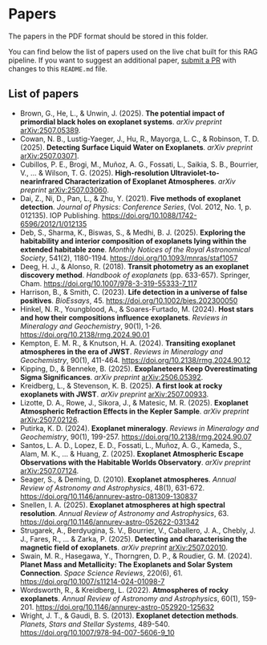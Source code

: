 # Papers
The papers in the PDF format should be stored in this folder.

You can find below the list of papers used on the live chat built for this RAG pipeline. If you want to suggest an additional paper, [submit a PR](https://github.com/edgareler/rag-exoplanets-backend/pulls) with changes to this `README.md` file.

## List of papers
- Brown, G., He, L., & Unwin, J. (2025). **The potential impact of primordial black holes on exoplanet systems**. *arXiv preprint* [arXiv:2507.05389](https://arxiv.org/abs/2507.05389).
- Cowan, N. B., Lustig-Yaeger, J., Hu, R., Mayorga, L. C., & Robinson, T. D. (2025). **Detecting Surface Liquid Water on Exoplanets**. *arXiv preprint* [arXiv:2507.03071](https://arxiv.org/abs/2507.03071).
- Cubillos, P. E., Brogi, M., Muñoz, A. G., Fossati, L., Saikia, S. B., Bourrier, V., ... & Wilson, T. G. (2025). **High-resolution Ultraviolet-to-nearinfrared Characterization of Exoplanet Atmospheres**. *arXiv preprint* [arXiv:2507.03060](https://arxiv.org/abs/2507.03060).
- Dai, Z., Ni, D., Pan, L., & Zhu, Y. (2021). **Five methods of exoplanet detection**. *Journal of Physics: Conference Series*, (Vol. 2012, No. 1, p. 012135). IOP Publishing. https://doi.org/10.1088/1742-6596/2012/1/012135
- Deb, S., Sharma, K., Biswas, S., & Medhi, B. J. (2025). **Exploring the habitability and interior composition of exoplanets lying within the extended habitable zone**. *Monthly Notices of the Royal Astronomical Society*, 541(2), 1180-1194. https://doi.org/10.1093/mnras/staf1057
- Deeg, H. J., & Alonso, R. (2018). **Transit photometry as an exoplanet discovery method**. *Handbook of exoplanets* (pp. 633-657). Springer, Cham. https://doi.org/10.1007/978-3-319-55333-7_117
- Harrison, B., & Smith, C. (2023). **Life detection in a universe of false positives**. *BioEssays*, 45. https://doi.org/10.1002/bies.202300050
- Hinkel, N. R., Youngblood, A., & Soares-Furtado, M. (2024). **Host stars and how their compositions influence exoplanets**. *Reviews in Mineralogy and Geochemistry*, 90(1), 1-26. https://doi.org/10.2138/rmg.2024.90.01
- Kempton, E. M. R., & Knutson, H. A. (2024). **Transiting exoplanet atmospheres in the era of JWST**. *Reviews in Mineralogy and Geochemistry*, 90(1), 411-464. https://doi.org/10.2138/rmg.2024.90.12
- Kipping, D., & Benneke, B. (2025). **Exoplaneteers Keep Overestimating Sigma Significances**. *arXiv preprint* [arXiv:2506.05392](https://arxiv.org/abs/2506.05392).
- Kreidberg, L., & Stevenson, K. B. (2025). **A first look at rocky exoplanets with JWST**. *arXiv preprint* [arXiv:2507.00933](https://arxiv.org/abs/2507.00933).
- Lizotte, D. A., Rowe, J., Sikora, J., & Matesic, M. R. (2025). **Exoplanet Atmospheric Refraction Effects in the Kepler Sample**. *arXiv preprint* [arXiv:2507.02126](https://arxiv.org/abs/2507.02126).
- Putirka, K. D. (2024). **Exoplanet mineralogy**. *Reviews in Mineralogy and Geochemistry*, 90(1), 199-257. https://doi.org/10.2138/rmg.2024.90.07
- Santos, L. A. D., Lopez, E. D., Fossati, L., Muñoz, A. G., Kameda, S., Alam, M. K., ... & Huang, Z. (2025). **Exoplanet Atmospheric Escape Observations with the Habitable Worlds Observatory**. *arXiv preprint* [arXiv:2507.07124](https://arxiv.org/abs/2507.07124).
- Seager, S., & Deming, D. (2010). **Exoplanet atmospheres**. *Annual Review of Astronomy and Astrophysics*, 48(1), 631-672. https://doi.org/10.1146/annurev-astro-081309-130837
- Snellen, I. A. (2025). **Exoplanet atmospheres at high spectral resolution**. *Annual Review of Astronomy and Astrophysics*, 63. https://doi.org/10.1146/annurev-astro-052622-031342
- Strugarek, A., Berdyugina, S. V., Bourrier, V., Caballero, J. A., Chebly, J. J., Fares, R., ... & Zarka, P. (2025). **Detecting and characterising the magnetic field of exoplanets**. *arXiv preprint* [arXiv:2507.02010](https://arxiv.org/abs/2507.02010).
- Swain, M. R., Hasegawa, Y., Thorngren, D. P., & Roudier, G. M. (2024). **Planet Mass and Metallicity: The Exoplanets and Solar System Connection**. *Space Science Reviews*, 220(6), 61. https://doi.org/10.1007/s11214-024-01098-7
- Wordsworth, R., & Kreidberg, L. (2022). **Atmospheres of rocky exoplanets**. *Annual Review of Astronomy and Astrophysics*, 60(1), 159-201. https://doi.org/10.1146/annurev-astro-052920-125632
- Wright, J. T., & Gaudi, B. S. (2013). **Exoplanet detection methods**. *Planets, Stars and Stellar Systems*, 489-540. https://doi.org/10.1007/978-94-007-5606-9_10
